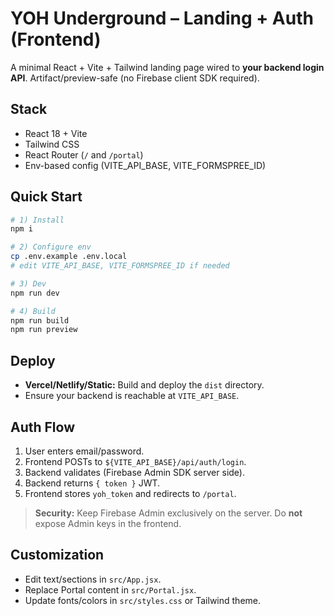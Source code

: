 # YOH Underground – Landing + Auth (Frontend)

A minimal React + Vite + Tailwind landing page wired to **your backend login API**. Artifact/preview-safe (no Firebase client SDK required).

## Stack
- React 18 + Vite
- Tailwind CSS
- React Router (`/` and `/portal`)
- Env-based config (VITE_API_BASE, VITE_FORMSPREE_ID)

## Quick Start

```bash
# 1) Install
npm i

# 2) Configure env
cp .env.example .env.local
# edit VITE_API_BASE, VITE_FORMSPREE_ID if needed

# 3) Dev
npm run dev

# 4) Build
npm run build
npm run preview
```

## Deploy

- **Vercel/Netlify/Static:** Build and deploy the `dist` directory.  
- Ensure your backend is reachable at `VITE_API_BASE`.

## Auth Flow

1. User enters email/password.
2. Frontend POSTs to `${VITE_API_BASE}/api/auth/login`.
3. Backend validates (Firebase Admin SDK server side).
4. Backend returns `{ token }` JWT.
5. Frontend stores `yoh_token` and redirects to `/portal`.

> **Security:** Keep Firebase Admin exclusively on the server. Do **not** expose Admin keys in the frontend.

## Customization

- Edit text/sections in `src/App.jsx`.
- Replace Portal content in `src/Portal.jsx`.
- Update fonts/colors in `src/styles.css` or Tailwind theme.
